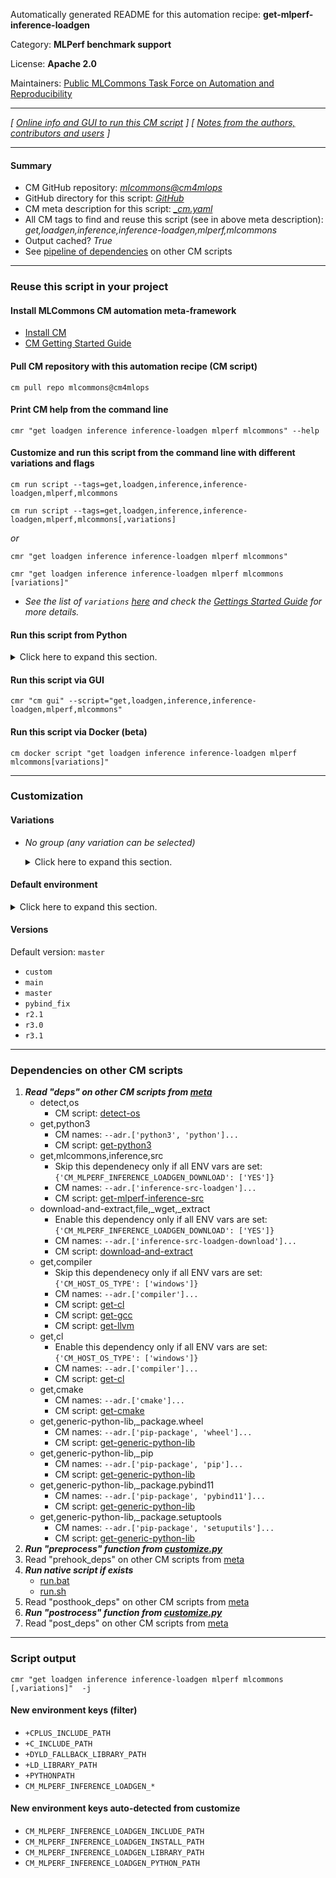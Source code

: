 Automatically generated README for this automation recipe: **get-mlperf-inference-loadgen**

Category: **MLPerf benchmark support**

License: **Apache 2.0**

Maintainers: [Public MLCommons Task Force on Automation and Reproducibility](https://github.com/mlcommons/ck/blob/master/docs/taskforce.md)

---
*[ [Online info and GUI to run this CM script](https://access.cknowledge.org/playground/?action=scripts&name=get-mlperf-inference-loadgen,64c3d98d0ba04950) ] [ [Notes from the authors, contributors and users](README-extra.md) ]*

---
#### Summary

* CM GitHub repository: *[mlcommons@cm4mlops](https://github.com/mlcommons/cm4mlops/tree/dev)*
* GitHub directory for this script: *[GitHub](https://github.com/mlcommons/cm4mlops/tree/dev/script/get-mlperf-inference-loadgen)*
* CM meta description for this script: *[_cm.yaml](_cm.yaml)*
* All CM tags to find and reuse this script (see in above meta description): *get,loadgen,inference,inference-loadgen,mlperf,mlcommons*
* Output cached? *True*
* See [pipeline of dependencies](#dependencies-on-other-cm-scripts) on other CM scripts


---
### Reuse this script in your project

#### Install MLCommons CM automation meta-framework

* [Install CM](https://access.cknowledge.org/playground/?action=install)
* [CM Getting Started Guide](https://github.com/mlcommons/ck/blob/master/docs/getting-started.md)

#### Pull CM repository with this automation recipe (CM script)

```cm pull repo mlcommons@cm4mlops```

#### Print CM help from the command line

````cmr "get loadgen inference inference-loadgen mlperf mlcommons" --help````

#### Customize and run this script from the command line with different variations and flags

`cm run script --tags=get,loadgen,inference,inference-loadgen,mlperf,mlcommons`

`cm run script --tags=get,loadgen,inference,inference-loadgen,mlperf,mlcommons[,variations] `

*or*

`cmr "get loadgen inference inference-loadgen mlperf mlcommons"`

`cmr "get loadgen inference inference-loadgen mlperf mlcommons [variations]" `


* *See the list of `variations` [here](#variations) and check the [Gettings Started Guide](https://github.com/mlcommons/ck/blob/dev/docs/getting-started.md) for more details.*

#### Run this script from Python

<details>
<summary>Click here to expand this section.</summary>

```python

import cmind

r = cmind.access({'action':'run'
                  'automation':'script',
                  'tags':'get,loadgen,inference,inference-loadgen,mlperf,mlcommons'
                  'out':'con',
                  ...
                  (other input keys for this script)
                  ...
                 })

if r['return']>0:
    print (r['error'])

```

</details>


#### Run this script via GUI

```cmr "cm gui" --script="get,loadgen,inference,inference-loadgen,mlperf,mlcommons"```

#### Run this script via Docker (beta)

`cm docker script "get loadgen inference inference-loadgen mlperf mlcommons[variations]" `

___
### Customization


#### Variations

  * *No group (any variation can be selected)*
    <details>
    <summary>Click here to expand this section.</summary>

    * `_copy`
      - Workflow:
    * `_custom-python`
      - Environment variables:
        - *CM_TMP_USE_CUSTOM_PYTHON*: `on`
      - Workflow:
    * `_download`
      - Environment variables:
        - *CM_DOWNLOAD_CHECKSUM*: `af3f9525965b2c1acc348fb882a5bfd1`
        - *CM_MLPERF_INFERENCE_LOADGEN_DOWNLOAD*: `YES`
        - *CM_MLPERF_INFERENCE_LOADGEN_DOWNLOAD_URL*: `https://www.dropbox.com/scl/fi/36dgoiur26i2tvwgsaatf/loadgen.zip?rlkey=ab68i7uza9anvaw0hk1xvf0qk&dl=0`
        - *CM_MLPERF_INFERENCE_LOADGEN_VERSION*: `v3.1`
        - *CM_VERIFY_SSL*: `False`
      - Workflow:
    * `_download_v3.1`
      - Environment variables:
        - *CM_DOWNLOAD_CHECKSUM*: `af3f9525965b2c1acc348fb882a5bfd1`
        - *CM_MLPERF_INFERENCE_LOADGEN_DOWNLOAD*: `YES`
        - *CM_MLPERF_INFERENCE_LOADGEN_DOWNLOAD_URL*: `https://www.dropbox.com/scl/fi/36dgoiur26i2tvwgsaatf/loadgen.zip?rlkey=ab68i7uza9anvaw0hk1xvf0qk&dl=0`
        - *CM_MLPERF_INFERENCE_LOADGEN_VERSION*: `v3.1`
        - *CM_VERIFY_SSL*: `False`
      - Workflow:
    * `_download_v4.0`
      - Environment variables:
        - *CM_DOWNLOAD_CHECKSUM*: `b4d97525d9ad0539a64667f2a3ca20c5`
        - *CM_MLPERF_INFERENCE_LOADGEN_DOWNLOAD*: `YES`
        - *CM_MLPERF_INFERENCE_LOADGEN_DOWNLOAD_URL*: `https://www.dropbox.com/scl/fi/gk5e9kziju5t56umxyzyx/loadgen.zip?rlkey=vsie4xnzml1inpjplm5cg7t54&dl=0`
        - *CM_MLPERF_INFERENCE_LOADGEN_VERSION*: `v4.0`
        - *CM_VERIFY_SSL*: `False`
      - Workflow:

    </details>

#### Default environment

<details>
<summary>Click here to expand this section.</summary>

These keys can be updated via `--env.KEY=VALUE` or `env` dictionary in `@input.json` or using script flags.

* CM_SHARED_BUILD: `no`

</details>

#### Versions
Default version: `master`

* `custom`
* `main`
* `master`
* `pybind_fix`
* `r2.1`
* `r3.0`
* `r3.1`
___
### Dependencies on other CM scripts


  1. ***Read "deps" on other CM scripts from [meta](https://github.com/mlcommons/cm4mlops/tree/dev/script/get-mlperf-inference-loadgen/_cm.yaml)***
     * detect,os
       - CM script: [detect-os](https://github.com/mlcommons/cm4mlops/tree/master/script/detect-os)
     * get,python3
       * CM names: `--adr.['python3', 'python']...`
       - CM script: [get-python3](https://github.com/mlcommons/cm4mlops/tree/master/script/get-python3)
     * get,mlcommons,inference,src
       * Skip this dependenecy only if all ENV vars are set:<br>
`{'CM_MLPERF_INFERENCE_LOADGEN_DOWNLOAD': ['YES']}`
       * CM names: `--adr.['inference-src-loadgen']...`
       - CM script: [get-mlperf-inference-src](https://github.com/mlcommons/cm4mlops/tree/master/script/get-mlperf-inference-src)
     * download-and-extract,file,_wget,_extract
       * Enable this dependency only if all ENV vars are set:<br>
`{'CM_MLPERF_INFERENCE_LOADGEN_DOWNLOAD': ['YES']}`
       * CM names: `--adr.['inference-src-loadgen-download']...`
       - CM script: [download-and-extract](https://github.com/mlcommons/cm4mlops/tree/master/script/download-and-extract)
     * get,compiler
       * Skip this dependenecy only if all ENV vars are set:<br>
`{'CM_HOST_OS_TYPE': ['windows']}`
       * CM names: `--adr.['compiler']...`
       - CM script: [get-cl](https://github.com/mlcommons/cm4mlops/tree/master/script/get-cl)
       - CM script: [get-gcc](https://github.com/mlcommons/cm4mlops/tree/master/script/get-gcc)
       - CM script: [get-llvm](https://github.com/mlcommons/cm4mlops/tree/master/script/get-llvm)
     * get,cl
       * Enable this dependency only if all ENV vars are set:<br>
`{'CM_HOST_OS_TYPE': ['windows']}`
       * CM names: `--adr.['compiler']...`
       - CM script: [get-cl](https://github.com/mlcommons/cm4mlops/tree/master/script/get-cl)
     * get,cmake
       * CM names: `--adr.['cmake']...`
       - CM script: [get-cmake](https://github.com/mlcommons/cm4mlops/tree/master/script/get-cmake)
     * get,generic-python-lib,_package.wheel
       * CM names: `--adr.['pip-package', 'wheel']...`
       - CM script: [get-generic-python-lib](https://github.com/mlcommons/cm4mlops/tree/master/script/get-generic-python-lib)
     * get,generic-python-lib,_pip
       * CM names: `--adr.['pip-package', 'pip']...`
       - CM script: [get-generic-python-lib](https://github.com/mlcommons/cm4mlops/tree/master/script/get-generic-python-lib)
     * get,generic-python-lib,_package.pybind11
       * CM names: `--adr.['pip-package', 'pybind11']...`
       - CM script: [get-generic-python-lib](https://github.com/mlcommons/cm4mlops/tree/master/script/get-generic-python-lib)
     * get,generic-python-lib,_package.setuptools
       * CM names: `--adr.['pip-package', 'setuputils']...`
       - CM script: [get-generic-python-lib](https://github.com/mlcommons/cm4mlops/tree/master/script/get-generic-python-lib)
  1. ***Run "preprocess" function from [customize.py](https://github.com/mlcommons/cm4mlops/tree/dev/script/get-mlperf-inference-loadgen/customize.py)***
  1. Read "prehook_deps" on other CM scripts from [meta](https://github.com/mlcommons/cm4mlops/tree/dev/script/get-mlperf-inference-loadgen/_cm.yaml)
  1. ***Run native script if exists***
     * [run.bat](https://github.com/mlcommons/cm4mlops/tree/dev/script/get-mlperf-inference-loadgen/run.bat)
     * [run.sh](https://github.com/mlcommons/cm4mlops/tree/dev/script/get-mlperf-inference-loadgen/run.sh)
  1. Read "posthook_deps" on other CM scripts from [meta](https://github.com/mlcommons/cm4mlops/tree/dev/script/get-mlperf-inference-loadgen/_cm.yaml)
  1. ***Run "postrocess" function from [customize.py](https://github.com/mlcommons/cm4mlops/tree/dev/script/get-mlperf-inference-loadgen/customize.py)***
  1. Read "post_deps" on other CM scripts from [meta](https://github.com/mlcommons/cm4mlops/tree/dev/script/get-mlperf-inference-loadgen/_cm.yaml)

___
### Script output
`cmr "get loadgen inference inference-loadgen mlperf mlcommons [,variations]"  -j`
#### New environment keys (filter)

* `+CPLUS_INCLUDE_PATH`
* `+C_INCLUDE_PATH`
* `+DYLD_FALLBACK_LIBRARY_PATH`
* `+LD_LIBRARY_PATH`
* `+PYTHONPATH`
* `CM_MLPERF_INFERENCE_LOADGEN_*`
#### New environment keys auto-detected from customize

* `CM_MLPERF_INFERENCE_LOADGEN_INCLUDE_PATH`
* `CM_MLPERF_INFERENCE_LOADGEN_INSTALL_PATH`
* `CM_MLPERF_INFERENCE_LOADGEN_LIBRARY_PATH`
* `CM_MLPERF_INFERENCE_LOADGEN_PYTHON_PATH`